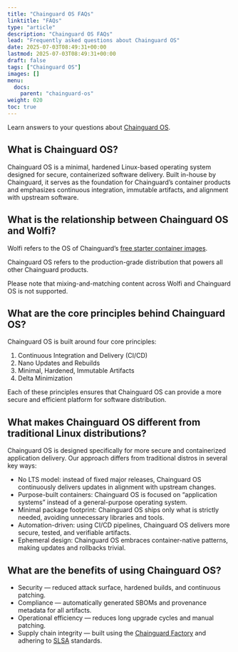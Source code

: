 ```yaml
---
title: "Chainguard OS FAQs"
linktitle: "FAQs"
type: "article"
description: "Chainguard OS FAQs"
lead: "Frequently asked questions about Chainguard OS"
date: 2025-07-03T08:49:31+00:00
lastmod: 2025-07-03T08:49:31+00:00
draft: false
tags: ["Chainguard OS"]
images: []
menu:
  docs:
    parent: "chainguard-os"
weight: 020
toc: true
---
```


Learn answers to your questions about [Chainguard OS](/chainguard/chainguard-os/). 

## What is Chainguard OS?
Chainguard OS is a minimal, hardened Linux-based operating system designed for secure, containerized software delivery. Built in-house by Chainguard, it serves as the foundation for Chainguard’s container products and emphasizes continuous integration, immutable artifacts, and alignment with upstream software.

## What is the relationship between Chainguard OS and Wolfi?
Wolfi refers to the OS of Chainguard’s [free starter container images](/chainguard/chainguard-images/about/images-categories/#starter-containers).

Chainguard OS refers to the production-grade distribution that powers all other Chainguard products.

Please note that mixing-and-matching content across Wolfi and Chainguard OS is not supported. 

## What are the core principles behind Chainguard OS?
Chainguard OS is built around four core principles:

1. Continuous Integration and Delivery (CI/CD)
1. Nano Updates and Rebuilds
1. Minimal, Hardened, Immutable Artifacts
1. Delta Minimization

Each of these principles ensures that Chainguard OS can provide a more secure and efficient platform for software distribution.

## What makes Chainguard OS different from traditional Linux distributions?
Chainguard OS is designed specifically for more secure and containerized application delivery. Our approach differs from traditional distros in several key ways:

* No LTS model: instead of fixed major releases, Chainguard OS continuously delivers updates in alignment with upstream changes.
* Purpose-built containers: Chainguard OS is focused on “application systems” instead of a general-purpose operating system.
* Minimal package footprint: Chainguard OS ships only what is strictly needed, avoiding unnecessary libraries and tools.
* Automation-driven: using CI/CD pipelines, Chainguard OS delivers more secure, tested, and verifiable artifacts.
* Ephemeral design: Chainguard OS embraces container-native patterns, making updates and rollbacks trivial.

## What are the benefits of using Chainguard OS?
* Security — reduced attack surface, hardened builds, and continuous patching.
* Compliance — automatically generated SBOMs and provenance metadata for all artifacts.
* Operational efficiency — reduces long upgrade cycles and manual patching.
* Supply chain integrity — built using the [Chainguard Factory](https://www.youtube.com/watch?v=iU9hmW6hrGs) and adhering to [SLSA](https://slsa.dev/) standards.
